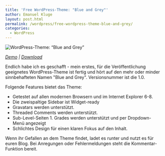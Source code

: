 ```yaml
---
title: 'Free WordPress-Theme: "Blue and Grey"'
author: Emanuel Kluge
layout: post.html
permalink: /wordpress/free-wordpress-theme-blue-and-grey/
categories:
  - WordPress
---
```


<noscript data-src="/wp-content/uploads/2010/03/wordpress-theme-blue-and-grey.png" data-alt="WordPress-Theme: “Blue and Grey”">
<img src="/wp-content/uploads/2010/03/wordpress-theme-blue-and-grey.png" alt="WordPress-Theme: “Blue and Grey”">
</noscript>

*[Demo][demo] | [Download][download]*

Endlich habe ich es geschafft - mein erstes, für die Veröffentlichung geeignetes WordPress-Theme ist fertig und hört auf den mehr oder minder sinnbehafteten Namen "Blue and Grey". Versionsnummer ist die 1.0.

Folgende Features bietet das Theme:

  * Getestet auf allen modernen Browsern und im Internet Explorer 6-8.
  * Die zweispaltige Sidebar ist Widget-ready
  * Gravatars werden unterstützt.
  * Threaded Comments werden unterstützt.
  * Sub-Level-Seiten 1. Grades werden unterstützt und per Dropdown-Menü angezeigt
  * Schlichtes Design für einen klaren Fokus auf den Inhalt.

Wenn ihr Gefallen an dem Theme findet, ladet es runter und nutzt es für euren Blog. Bei Anregungen oder Fehlermeldungen steht die Kommentar-Funktion bereit.

[demo]: http://themeviewer.emanuel-kluge.de/
[download]: http://www.emanuel-kluge.de/wp-content/uploads/2010/03/blue-and-grey.zip
